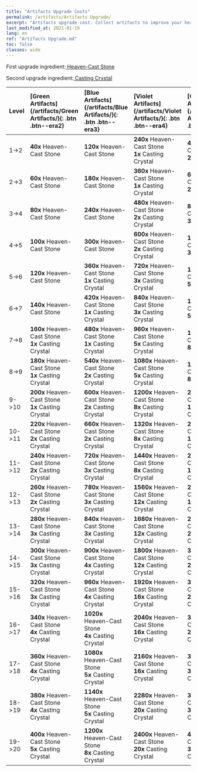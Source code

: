```yaml
---
title: "Artifacts Upgrade Costs"
permalink: /artifacts/Artifacts Upgrade/
excerpt: "Artifacts upgrade cost. Collect artifacts to improve your heroes' attributes and unlock powerful skills."
last_modified_at: 2021-01-19
lang: en
ref: "Artifacts Upgrade.md"
toc: false
classes: wide
---
```


  First upgrade ingredient:[ Heaven-Cast Stone](/Items/art_42/)

  Second upgrade ingredient:[ Casting Crystal](/Items/art_64/)

  |  Level  | [Green Artifacts](/artifacts/Green Artifacts/){: .btn .btn--era2} | [Blue Artifacts](/artifacts/Blue Artifacts/){: .btn .btn--era3} | [Violet Artifacts](/artifacts/Violet Artifacts/){: .btn .btn--era4} | [Orange Artifacts](/artifacts/Orange Artifacts/){: .btn .btn--era5} |
  |:--------|:-------|:-------|:-------|:-------|
  | 1->2 | **40x**  Heaven-Cast Stone | **120x**  Heaven-Cast Stone | **240x**  Heaven-Cast Stone<br/> **1x**  Casting Crystal | **400x**  Heaven-Cast Stone<br/> **2x**  Casting Crystal |
  | 2->3 | **60x**  Heaven-Cast Stone | **180x**  Heaven-Cast Stone | **360x**  Heaven-Cast Stone<br/> **1x**  Casting Crystal | **600x**  Heaven-Cast Stone<br/> **2x**  Casting Crystal |
  | 3->4 | **80x**  Heaven-Cast Stone | **240x**  Heaven-Cast Stone | **480x**  Heaven-Cast Stone<br/> **2x**  Casting Crystal | **800x**  Heaven-Cast Stone<br/> **3x**  Casting Crystal |
  | 4->5 | **100x**  Heaven-Cast Stone | **300x**  Heaven-Cast Stone | **600x**  Heaven-Cast Stone<br/> **2x**  Casting Crystal | **1000x**  Heaven-Cast Stone<br/> **3x**  Casting Crystal |
  | 5->6 | **120x**  Heaven-Cast Stone | **360x**  Heaven-Cast Stone<br/> **1x**  Casting Crystal | **720x**  Heaven-Cast Stone<br/> **3x**  Casting Crystal | **1200x**  Heaven-Cast Stone<br/> **5x**  Casting Crystal |
  | 6->7 | **140x**  Heaven-Cast Stone | **420x**  Heaven-Cast Stone<br/> **1x**  Casting Crystal | **840x**  Heaven-Cast Stone<br/> **3x**  Casting Crystal | **1400x**  Heaven-Cast Stone<br/> **5x**  Casting Crystal |
  | 7->8 | **160x**  Heaven-Cast Stone<br/> **1x**  Casting Crystal | **480x**  Heaven-Cast Stone<br/> **1x**  Casting Crystal | **960x**  Heaven-Cast Stone<br/> **5x**  Casting Crystal | **1600x**  Heaven-Cast Stone<br/> **8x**  Casting Crystal |
  | 8->9 | **180x**  Heaven-Cast Stone<br/> **1x**  Casting Crystal | **540x**  Heaven-Cast Stone<br/> **2x**  Casting Crystal | **1080x**  Heaven-Cast Stone<br/> **5x**  Casting Crystal | **1800x**  Heaven-Cast Stone<br/> **8x**  Casting Crystal |
  | 9->10 | **200x**  Heaven-Cast Stone<br/> **1x**  Casting Crystal | **600x**  Heaven-Cast Stone<br/> **2x**  Casting Crystal | **1200x**  Heaven-Cast Stone<br/> **8x**  Casting Crystal | **2000x**  Heaven-Cast Stone<br/> **12x**  Casting Crystal |
  | 10->11 | **220x**  Heaven-Cast Stone<br/> **2x**  Casting Crystal | **660x**  Heaven-Cast Stone<br/> **2x**  Casting Crystal | **1320x**  Heaven-Cast Stone<br/> **8x**  Casting Crystal | **2200x**  Heaven-Cast Stone<br/> **12x**  Casting Crystal |
  | 11->12 | **240x**  Heaven-Cast Stone<br/> **2x**  Casting Crystal | **720x**  Heaven-Cast Stone<br/> **3x**  Casting Crystal | **1440x**  Heaven-Cast Stone<br/> **8x**  Casting Crystal | **2400x**  Heaven-Cast Stone<br/> **16x**  Casting Crystal |
  | 12->13 | **260x**  Heaven-Cast Stone<br/> **2x**  Casting Crystal | **780x**  Heaven-Cast Stone<br/> **3x**  Casting Crystal | **1560x**  Heaven-Cast Stone<br/> **12x**  Casting Crystal | **2600x**  Heaven-Cast Stone<br/> **16x**  Casting Crystal |
  | 13->14 | **280x**  Heaven-Cast Stone<br/> **3x**  Casting Crystal | **840x**  Heaven-Cast Stone<br/> **3x**  Casting Crystal | **1680x**  Heaven-Cast Stone<br/> **12x**  Casting Crystal | **2800x**  Heaven-Cast Stone<br/> **20x**  Casting Crystal |
  | 14->15 | **300x**  Heaven-Cast Stone<br/> **3x**  Casting Crystal | **900x**  Heaven-Cast Stone<br/> **4x**  Casting Crystal | **1800x**  Heaven-Cast Stone<br/> **12x**  Casting Crystal | **3000x**  Heaven-Cast Stone<br/> **20x**  Casting Crystal |
  | 15->16 | **320x**  Heaven-Cast Stone<br/> **3x**  Casting Crystal | **960x**  Heaven-Cast Stone<br/> **4x**  Casting Crystal | **1920x**  Heaven-Cast Stone<br/> **16x**  Casting Crystal | **3200x**  Heaven-Cast Stone<br/> **25x**  Casting Crystal |
  | 16->17 | **340x**  Heaven-Cast Stone<br/> **4x**  Casting Crystal | **1020x**  Heaven-Cast Stone<br/> **4x**  Casting Crystal | **2040x**  Heaven-Cast Stone<br/> **16x**  Casting Crystal | **3400x**  Heaven-Cast Stone<br/> **25x**  Casting Crystal |
  | 17->18 | **360x**  Heaven-Cast Stone<br/> **4x**  Casting Crystal | **1080x**  Heaven-Cast Stone<br/> **5x**  Casting Crystal | **2160x**  Heaven-Cast Stone<br/> **16x**  Casting Crystal | **3600x**  Heaven-Cast Stone<br/> **30x**  Casting Crystal |
  | 18->19 | **380x**  Heaven-Cast Stone<br/> **4x**  Casting Crystal | **1140x**  Heaven-Cast Stone<br/> **5x**  Casting Crystal | **2280x**  Heaven-Cast Stone<br/> **20x**  Casting Crystal | **3800x**  Heaven-Cast Stone<br/> **30x**  Casting Crystal |
  | 19->20 | **400x**  Heaven-Cast Stone<br/> **5x**  Casting Crystal | **1200x**  Heaven-Cast Stone<br/> **8x**  Casting Crystal | **2400x**  Heaven-Cast Stone<br/> **20x**  Casting Crystal | **4000x**  Heaven-Cast Stone<br/> **35x**  Casting Crystal |
